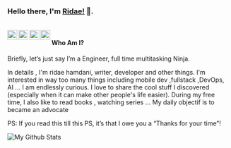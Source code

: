 ### Hello there, I'm [Ridae!](https://hemant.codes) 👋. 
<br>
<a href="https://twitter.com/ridaehamdani">
  <img align="left" alt="Ridae HAMDANI| Twitter" width="22px" src="https://cdn.jsdelivr.net/npm/simple-icons@v3/icons/twitter.svg" />
</a>
<a href="https://www.linkedin.com/in/ridaehamdani/">
  <img align="left" alt="Linkedin" width="22px" src="https://cdn.jsdelivr.net/npm/simple-icons@v3/icons/linkedin.svg" />
</a>

<a href="https://instagram.com/ridaehamdani">
  <img align="left" alt="Instagram" width="22px" src="https://cdn.jsdelivr.net/npm/simple-icons@v3/icons/instagram.svg" />
</a>
<a href="https://dev.to/ridaehamdani">
  <img align="left" alt=" Reddit" width="22px" src="https://cdn.jsdelivr.net/npm/simple-icons@3.3.0/icons/dev-dot-to.svg" />
</a>



#### Who Am I? 
Briefly, let’s just say I’m a Engineer, full time multitasking Ninja.  

In details , I'm ridae hamdani, writer, developer and other things. I'm interested in way too many things including mobile dev ,fullstack ,DevOps, AI ... I am endlessly curious. I love to share the cool stuff I discovered (especially when it can make other people's life easier). During my free time, I also like to read books , watching series ...
My daily objectif is to became an advocate 

PS: If you read this till this PS, it’s that I owe you a “Thanks for your time”!


![My Github Stats](https://github-readme-stats.vercel.app/api?username=ridaeh&show_icons=true&title_color=fff&icon_color=79ff97&text_color=9f9f9f&bg_color=151515)
